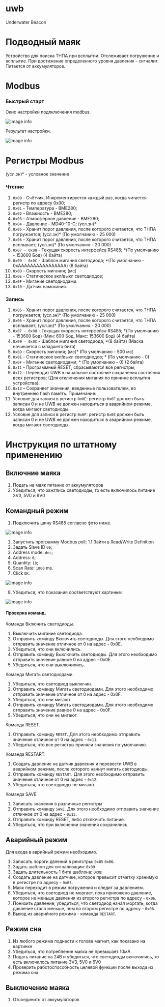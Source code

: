 # uwb
Underwater Beacon

# Подводный маяк
Устройство для поиска ТНПА при всплытии. Отслеживает погружение и всплытие. При достижение определенного уровня давления - сигналит. Питается от аккумуляторов.

# Modbus

### Быстрый старт

Окно настройки подлключения modbus.

![image info](./pictures/modbus_setting.png)

Результат настройки.

![image info](./pictures/modbus_start.png)

# Регистры Modbus

(усл.зн)* - условное значение

### Чтение

1.  `0x00`        - Счётчик. Инкрементируется каждый раз, когда читается регистр по адресу 0x00;
2.  `0x01`        - Температура - BME280;
3.  `0x02`        - Влажность - BME280;
4.  `0x03`        - Атмосферное давление - BME280;
5.  `0x04`        - Давление - MD40-10-C; (усл.зн)*
6.  `0x05`        - Хранит порог давления, после которого считается, что ТНПА погружается; (усл.зн)* (По умолчанию - 25 000)
7.  `0x06`        - Хранит порог давления, после которого считается, что ТНПА всплывает; (усл.зн)* (По умолчанию - 20 000)
8.  `0x07 - 0x08` - Текущая скорость интерфейса RS485; *(По умолчанию - 153600 Бод) (4 байта)
9.  `0x09 - 0x0C` - Шаблон мигания светодиода; *(По умолчанию - 0xAAAAAAAAAAAAAAAA) (8 байта)
10. `0x0D`        - Скорость мигания; (мс)
11. `0x0E`        - Статическое вкл/выкл светодиодов;
12. `0x0F`        - Мигание светодиодами.
13. `0x10`        – Датчик намокания.

### Запись

1.  `0x05`        - Хранит порог давления, после которого считается, что ТНПА погружается; (усл.зн)* (По умолчанию - 25 000)
2.  `0x06`        - Хранит порог давления, после которого считается, что ТНПА всплывает; (усл.зн)* (По умолчанию - 20 000)
3.  `0x07 - 0x08` - Текущая скорость интерфейса RS485; *(По умолчанию - 153600 Бод) (Мин: 600 Бод, Макс: 153600 Бод) (4 байта)
4.  `0x09 - 0x0C` - Шаблон мигания светодиода; *(8 байта) (Маска начинается с младшего бита)
5.  `0x0D`        - Скорость мигания; (мс)* (По умолчанию - 500 мс)
6.  `0x0E`        - Статическое вкл/выкл светодиодов; * (По умолчанию - 0)
7.  `0x0F`        - Мигание светодиодами; * (По умолчанию - 0) (2 байта)
8.  `0x11`        - Программный RESET, сбрасываются все регистры;
9.  `0x12`        - Переводит UWB в начальное состояние сохранения состояния всех регистров; (Для отключения мигания по причине всплытия устройства).
10.	`0x13`        – Сохраняет значения, введенные пользователем, во внутреннею flash память. 
Примечание: 
1. Условие для записи в регистр `0x0E`: регистр `0x0F` должен быть записан 0 и не UWB не должен находиться в аварийном режиме, когда мигают светодиоды.
2. Условие для записи в регистр `0x0F`: регистр `0x0E` должен быть записан 0 и не UWB не должен находиться в аварийном режиме, когда мигают светодиоды.


# Инструкция по штатному применению

## Включние маяка

1. Подать на маяк питание от аккумуляторов
2. Убедиться, что зажглись светодиоды, то есть включилось питание 3V3, 5V0 и 6V0

## Командный режим

1. Подключить шину RS485 согласно фото ниже.

![image info](./pictures/modbus_connect.png)

1. Запустить программу Modbus poll;
1.1 Зайти в Read/Write Definition
2. Задать Slave ID `66`;
3. Address mode: `dec`;
4. Address: `0`;
5. Quantity: `18`;
6. Scan Rate: `1000` ms.
7. Click `OK`.

![image info](./pictures/modbus_setting.png)

8. Убедиться, что показания соответствуют картинке:

![image info](./pictures/modbus_start.png)

 #### Проверка команд.

Команда Включить светодиоды.
1. Выключить мигание светодиода.
2. Отправить команду Включить светодиоды. Для этого необходимо отправить значение отличное от 0 на адрес - 0x0E.
3. Убедиться, что они включились.
4. Отправить команду Выключить светодиоды. Для этого необходимо отправить значение равное 0 на адрес - 0x0E.
5. Убедиться, что они выключились.

Команда Мигать светодиодами.
1. Убедиться, что светодиод выключин.
2. Отправить команду Мигать светодиодами. Для этого необходимо отправить значение отличное от 0 на адрес - 0x0F.
3. Убедиться, что они мигают.
4. Отправить команду Мигать светодиодами. Для этого необходимо отправить значение равное 0 на адрес - 0x0F.
5. Убедиться, что они не мигают.

Команда RESET.
1. Отправить команду `RESET`. Для этого необходимо отправить значение отличное от 0 на адрес - `0x11`.
2. Убедиться, что все регистры приняли значения по умолчанию.

Команда RESTART.
1. Создать давление на датчик давления и перевести UWB в аварийном режиме, после которого начнут мигать светодиоды.
2. Отправить команду `RESTART`. Для этого необходимо отправить значение отличное от 0 на адрес - `0x12`.
3. Убедиться, что светодиоды не мигают.

Команда SAVE
1.	Записать значения в различные регистры
2.	Отправить команду `SAVE`. Для этого необходимо отправить значение отличное от 0 на адрес - `0x13`.
3.	Отправить команду RESET, либо отключить питание.
4.	Убедиться, что при включении значения сохранились. 


## Аварийный режим

Для входа в аврийный режим необходимо.

1. Записать пороги двлений в реигстры: `0x05` `0x06`.
2. Задать шаблон для сигнализации: `0x09`
3. Задать длительность 1 бита шаблона: `0x0D`
4. Создать давление на датчике, которое превысит отметку хранимую в регистре по адресу - `0x05`.
5. Маяк переходит в режим погружения и следит за давлением.
6. Убедиться, что светодиод не моргает, пока приложено давление, которое не меньше давления из второго регистра по адресу - `0x06`.
7. Понизить давление, убедиться, что светодиод начал моргать, когда давление стало меньше, чем во втором регистре по адресу - `0x06`.
8. Выход из аварийного режима - команда `RESTART`.

## Режим сна

1. Из любого режима поднести к голове магнит, как показано на картинке
2. Убедиться, что потребление маяка не превышает 10мА
3. Подать питание на 24В и убедиться, что светодиоды включились, то есть включилось питание 3V3, 5V0 и 6V0
4. Проверить работоспособность целевой функции после выхода из режима сна

## Выключение маяка

1. Отсоединить от аккумуляторов
